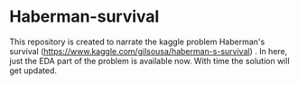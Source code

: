 # Haberman-survival
This repository is created to narrate the kaggle problem Haberman's survival (https://www.kaggle.com/gilsousa/haberman-s-survival) . In here, just the EDA part of the problem is available now. With time the solution will get updated.
